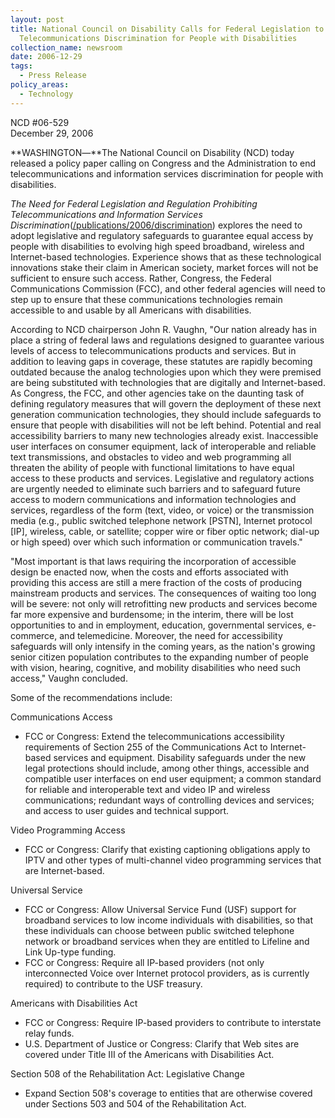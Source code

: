 ```yaml
---
layout: post
title: National Council on Disability Calls for Federal Legislation to Prohibit
  Telecommunications Discrimination for People with Disabilities
collection_name: newsroom
date: 2006-12-29
tags:
  - Press Release
policy_areas:
  - Technology
---
```


NCD #06-529\
December 29, 2006

**WASHINGTON―**The National Council on Disability (NCD) today released a policy paper calling on Congress and the Administration to end telecommunications and information services discrimination for people with disabilities.

_The Need for Federal Legislation and Regulation Prohibiting Telecommunications and Information Services Discrimination_([/publications/2006/discrimination](https://ncd.gov/publications/2006/Dec282006 "/newsroom/publications/2006/discrimination.htm")) explores the need to adopt legislative and regulatory safeguards to guarantee equal access by people with disabilities to evolving high speed broadband, wireless and Internet-based technologies. Experience shows that as these technological innovations stake their claim in American society, market forces will not be sufficient to ensure such access. Rather, Congress, the Federal Communications Commission (FCC), and other federal agencies will need to step up to ensure that these communications technologies remain accessible to and usable by all Americans with disabilities.

According to NCD chairperson John R. Vaughn, "Our nation already has in place a string of federal laws and regulations designed to guarantee various levels of access to telecommunications products and services. But in addition to leaving gaps in coverage, these statutes are rapidly becoming outdated because the analog technologies upon which they were premised are being substituted with technologies that are digitally and Internet-based. As Congress, the FCC, and other agencies take on the daunting task of defining regulatory measures that will govern the deployment of these next generation communication technologies, they should include safeguards to ensure that people with disabilities will not be left behind. Potential and real accessibility barriers to many new technologies already exist. Inaccessible user interfaces on consumer equipment, lack of interoperable and reliable text transmissions, and obstacles to video and web programming all threaten the ability of people with functional limitations to have equal access to these products and services. Legislative and regulatory actions are urgently needed to eliminate such barriers and to safeguard future access to modern communications and information technologies and services, regardless of the form (text, video, or voice) or the transmission media (e.g., public switched telephone network \[PSTN], Internet protocol \[IP], wireless, cable, or satellite; copper wire or fiber optic network; dial-up or high speed) over which such information or communication travels."

"Most important is that laws requiring the incorporation of accessible design be enacted now, when the costs and efforts associated with providing this access are still a mere fraction of the costs of producing mainstream products and services. The consequences of waiting too long will be severe: not only will retrofitting new products and services become far more expensive and burdensome; in the interim, there will be lost opportunities to and in employment, education, governmental services, e-commerce, and telemedicine. Moreover, the need for accessibility safeguards will only intensify in the coming years, as the nation's growing senior citizen population contributes to the expanding number of people with vision, hearing, cognitive, and mobility disabilities who need such access," Vaughn concluded.

Some of the recommendations include:

Communications Access

- FCC or Congress: Extend the telecommunications accessibility requirements of Section 255 of the Communications Act to Internet-based services and equipment. Disability safeguards under the new legal protections should include, among other things, accessible and compatible user interfaces on end user equipment; a common standard for reliable and interoperable text and video IP and wireless communications; redundant ways of controlling devices and services; and access to user guides and technical support.

Video Programming Access

- FCC or Congress: Clarify that existing captioning obligations apply to IPTV and other types of multi-channel video programming services that are Internet-based.

Universal Service

- FCC or Congress: Allow Universal Service Fund (USF) support for broadband services to low income individuals with disabilities, so that these individuals can choose between public switched telephone network or broadband services when they are entitled to Lifeline and Link Up-type funding.
- FCC or Congress: Require all IP-based providers (not only interconnected Voice over Internet protocol providers, as is currently required) to contribute to the USF treasury.

Americans with Disabilities Act

- FCC or Congress: Require IP-based providers to contribute to interstate relay funds.
- U.S. Department of Justice or Congress: Clarify that Web sites are covered under Title III of the Americans with Disabilities Act.

Section 508 of the Rehabilitation Act: Legislative Change

- Expand Section 508's coverage to entities that are otherwise covered under Sections 503 and 504 of the Rehabilitation Act.
